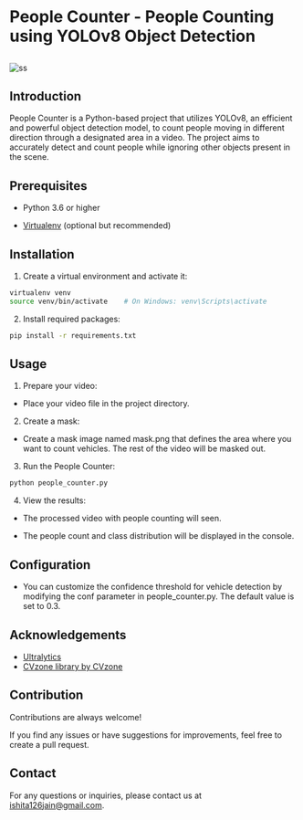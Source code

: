 
# People Counter - People Counting using YOLOv8 Object Detection




## 


![ss](https://github.com/ishita126jain/People-Counter/assets/91709949/81d86a90-5fd0-404b-9e5a-6764a7288b8f)


## Introduction

People Counter is a Python-based project that utilizes YOLOv8, an efficient and powerful object detection model, to count people moving in different direction through a designated area in a video. The project aims to accurately detect and count people while ignoring other objects present in the scene. 
## Prerequisites

- Python 3.6 or higher

- [Virtualenv](https://virtualenv.pypa.io/en/latest/) (optional but recommended)

## Installation

1. Create a virtual environment and activate it:

```bash
virtualenv venv
source venv/bin/activate    # On Windows: venv\Scripts\activate
```
2. Install required packages:
```bash
pip install -r requirements.txt
```
    
## Usage

1. Prepare your video:

- Place your video file in the project directory.

2. Create a mask:

- Create a mask image named mask.png that defines the area where you want to count vehicles. The rest of the video will be masked out.

3. Run the People Counter:
```bash
python people_counter.py 
``` 

4. View the results:

- The processed video with people counting will seen.

- The people count and class distribution will be displayed in the console.


## Configuration
- You can customize the confidence threshold for vehicle detection by modifying the conf parameter in people_counter.py. The default value is set to 0.3.
## Acknowledgements

 - [Ultralytics](https://github.com/ultralytics/ultralytics)
 - [CVzone library by CVzone](https://github.com/cvzone/cvzone)
 


## Contribution

Contributions are always welcome!

If you find any issues or have suggestions for improvements, feel free to create a pull request.


## Contact
For any questions or inquiries, please contact us at [ishita126jain@gmail.com](ishita126jain@gmail.com).
